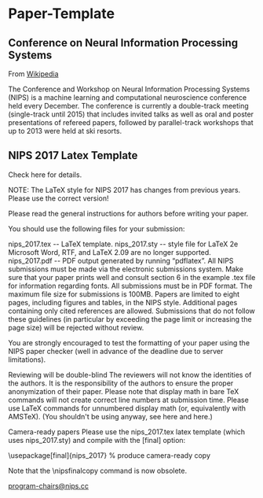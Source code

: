 # Paper-Template
## Conference on Neural Information Processing Systems

From [Wikipedia](https://en.wikipedia.org/wiki/Conference_on_Neural_Information_Processing_Systems)

The Conference and Workshop on Neural Information Processing Systems (NIPS) is a machine learning and computational neuroscience conference held every December. The conference is currently a double-track meeting (single-track until 2015) that includes invited talks as well as oral and poster presentations of refereed papers, followed by parallel-track workshops that up to 2013 were held at ski resorts.
## NIPS 2017 Latex Template
Check here for details.

NOTE: The LaTeX style for NIPS 2017 has changes from previous years. Please use the correct version!

Please read the general instructions for authors before writing your paper.

You should use the following files for your submission:

nips_2017.tex -- LaTeX template.
nips_2017.sty -- style file for LaTeX 2e Microsoft Word, RTF, and LaTeX 2.09 are no longer supported.
nips_2017.pdf -- PDF output generated by running “pdflatex”.
All NIPS submissions must be made via the electronic submissions system. Make sure that your paper prints well and consult section 6 in the example .tex file for information regarding fonts. All submissions must be in PDF format. The maximum file size for submissions is 100MB. Papers are limited to eight pages, including figures and tables, in the NIPS style. Additional pages containing only cited references are allowed. Submissions that do not follow these guidelines (in particular by exceeding the page limit or increasing the page size) will be rejected without review.

You are strongly encouraged to test the formatting of your paper using the NIPS paper checker (well in advance of the deadline due to server limitations).

Reviewing will be double-blind
The reviewers will not know the identities of the authors. It is the responsibility of the authors to ensure the proper anonymization of their paper. Please note that display math in bare TeX commands will not create correct line numbers at submission time. Please use LaTeX commands for unnumbered display math (or, equivalently with AMSTeX). (You shouldn't be using anyway, see here and here.)

Camera-ready papers
Please use the nips_2017.tex latex template (which uses nips_2017.sty) and compile with the [final] option:

\usepackage[final]{nips_2017} % produce camera-ready copy

Note that the \nipsfinalcopy command is now obsolete.

program-chairs@nips.cc
